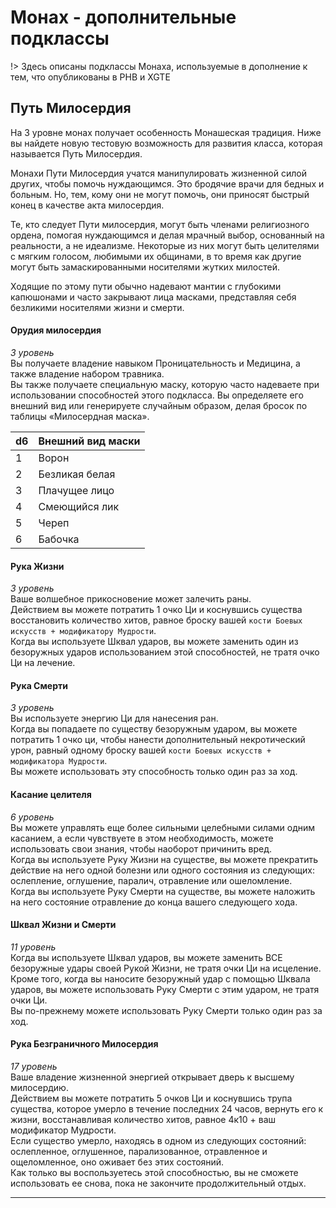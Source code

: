 # Монах - дополнительные подклассы
!> Здесь описаны подклассы Монаха, используемые в дополнение к тем, что опубликованы в PHB и XGTE

## Путь Милосердия
На 3 уровне монах получает особенность Монашеская традиция. Ниже вы найдете новую тестовую возможность для развития
класса, которая называется Путь Милосердия.

Монахи Пути Милосердия учатся манипулировать жизненной силой других, чтобы помочь нуждающимся. Это бродячие врачи для бедных и больным. Но, тем, кому они не могут помочь, они приносят быстрый конец в качестве акта милосердия.

Те, кто следует Пути милосердия, могут быть членами религиозного ордена, помогая нуждающимся и делая мрачный выбор, основанный на реальности, а не идеализме. Некоторые из них могут быть целителями с мягким голосом, любимыми их общинами, в то время как другие могут быть замаскированными носителями жутких милостей.

Ходящие по этому пути обычно надевают мантии с глубокими капюшонами и часто закрывают лица масками, представляя себя безликими носителями жизни и смерти.

#### Орудия милосердия
_3 уровень_  
Вы получаете владение навыком Проницательность и Медицина, а также владение набором травника.  
Вы также получаете специальную маску, которую часто надеваете при использовании способностей этого подкласса. Вы определяете его внешний вид или генерируете случайным образом, делая бросок по таблицы «Милосердная маска».

| d6	| Внешний вид маски |
|-----|-------------------|
|1|	Ворон|
|2|	Безликая белая|
|3|	Плачущее лицо|
|4|	Смеющийся лик|
|5|	Череп|
|6|	Бабочка|

#### Рука Жизни
_3 уровень_  
Ваше волшебное прикосновение может залечить раны.  
Действием  вы можете потратить 1 очко Ци и коснувшись существа восстановить количество хитов, равное броску вашей `кости Боевых искусств + модификатору Мудрости`.  
Когда вы используете Шквал ударов, вы можете заменить один из безоружных ударов использованием этой способностей, не тратя очко Ци на лечение.

#### Рука Смерти
_3 уровень_  
Вы используете энергию Ци для нанесения ран.  
Когда вы попадаете по существу безоружным ударом, вы можете потратить 1 очко ци, чтобы нанести дополнительный некротический урон, равный одному броску вашей `кости Боевых искусств + модификатора Мудрости`.  
Вы можете использовать эту способность только один раз за ход.

#### Касание целителя
_6 уровень_  
Вы можете управлять еще более сильными целебными силами одним касанием, а если чувствуете в этом необходимость, можете использовать свои знания, чтобы наоборот причинить вред.  
Когда вы используете Руку Жизни на существе, вы можете прекратить действие на него одной болезни или одного состояния из следующих: ослепление, оглушение, паралич, отравление или ошеломление.  
Когда вы используете Руку Смерти на существе, вы можете наложить на него состояние отравление до конца вашего следующего хода.

#### Шквал Жизни и Смерти
_11 уровень_  
Когда вы используете Шквал ударов, вы можете заменить ВСЕ безоружные удары своей Рукой Жизни, не тратя очки Ци на исцеление.  
Кроме того, когда вы наносите безоружный удар с помощью Шквала ударов, вы можете использовать Руку Смерти с этим ударом, не тратя очки Ци.  
Вы по-прежнему можете использовать Руку Смерти только один раз за ход.

#### Рука Безграничного Милосердия
_17 уровень_  
Ваше владение жизненной энергией открывает дверь к высшему милосердию.  
Действием вы можете потратить 5 очков Ци и коснувшись трупа существа, которое умерло в течение последних 24 часов, вернуть его  к жизни, восстанавливая количество хитов, равное 4к10 + ваш модификатор Мудрости.  
Если существо умерло, находясь в одном из следующих состояний: ослепленное, оглушенное, парализованное, отравленное и ощеломленное, оно оживает без этих состояний.  
Как только вы воспользуетесь этой способностью, вы не сможете использовать ее снова, пока не закончите продолжительный отдых.

<hr/>
